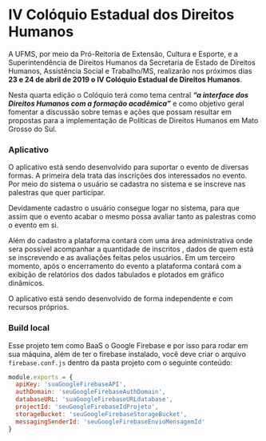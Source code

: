 # IV Colóquio Estadual dos Direitos Humanos

A UFMS, por meio da Pró-Reitoria de Extensão, Cultura e Esporte, e a Superintendência de Direitos Humanos da Secretaria de Estado de Direitos Humanos, Assistência Social e Trabalho/MS, realizarão nos próximos dias <b>23 e 24 de abril de 2019 o IV Colóquio Estadual de Direitos Humanos</b>. 

Nesta quarta edição o Colóquio terá como tema central <b>*“a interface dos Direitos Humanos com a formação acadêmica”*</b> e como objetivo geral fomentar a discussão sobre temas e ações que possam resultar em propostas para a implementação de Políticas de Direitos Humanos em Mato Grosso do Sul.

### Aplicativo

O aplicativo está sendo desenvolvido para suportar o evento de diversas formas. A primeira dela trata das inscrições dos interessados no evento. Por meio do sistema o usuário se cadastra no sistema e se inscreve nas palestras que quer participar. 

Devidamente cadastro o usuário consegue logar no sistema, para que assim que o evento acabar o mesmo possa avaliar tanto as palestras como o evento em si. 

Além do cadastro a plataforma contará com uma área administrativa onde sera possível acompanhar a quantidade de inscritos , dados de quem está se inscrevendo e as avaliações feitas pelos usuários. Em um terceiro momento, após o encerramento do evento a plataforma contará com a exibição de relatórios dos dados tabulados e plotados em gráfico dinâmicos.

O aplicativo está sendo desenvolvido de forma independente e com recursos próprios.

### Build local

Esse projeto tem como BaaS o Google Firebase e por isso para rodar em sua máquina, além de ter o firebase instalado, você deve criar o arquivo ```firebase.conf.js``` dentro da pasta projeto com o seguinte conteúdo:

```javascript
module.exports = {
  apiKey: 'suaGoogleFirebaseAPI',
  authDomain: 'seuGoogleFirebaseAuthDomain',
  databaseURL: 'suaGoogleFirebaseURLdatabase',
  projectId: 'seuGoogleFirebaseIdProjeto',
  storageBucket: 'seuGoogleFirebaseStorageBucket',
  messagingSenderId: 'seuGoogleFirebaseEnvioMensagemId'
}
```
